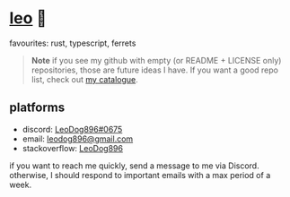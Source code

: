 # [leo](https://leodog896.com) 🍊

favourites: rust, typescript, ferrets

> **Note** if you see my github with empty (or README + LICENSE only) repositories, those are future ideas I have. If you want a good repo list, check out [my catalogue](https://leodog896.github.io).

## platforms

- discord: [LeoDog896#0675](https://discord.com/users/208734037018279937)
- email: leodog896@gmail.com
- stackoverflow: [LeoDog896](https://stackoverflow.com/users/7589775/leodog896)

if you want to reach me quickly, send a message to me via Discord.
otherwise, I should respond to important emails with a max period of a week.
